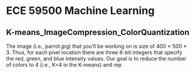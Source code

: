 # ECE 59500 Machine Learning
## K-means_ImageCompression_ColorQuantization 
The image (i.e., parrot.jpg) that you’ll be working on is size of 400 × 500 × 3. Thus, for each pixel location there are three 8-bit integers that specify the red, green, and blue intensity values. Our goal is to reduce the number of colors to 4 (i.e., K=4 in the K-means) and rep
